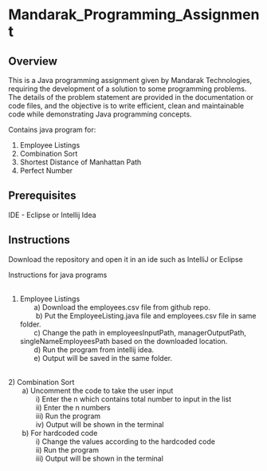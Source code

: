 # Mandarak_Programming_Assignment


## Overview

This is a Java programming assignment given by Mandarak Technologies, requiring the development of a solution to some programming problems. The details of the problem statement are provided in the documentation or code files, and the objective is to write efficient, clean and maintainable code while demonstrating Java programming concepts. <br/>

Contains java program for:<br/>
  1) Employee Listings<br/>
  2) Combination Sort<br/>
  3) Shortest Distance of Manhattan Path</br>
  4) Perfect Number

## Prerequisites

IDE - Eclipse or Intellij Idea

## Instructions

Download the repository and open it in an ide such as IntelliJ or Eclipse <br/>

Instructions for java programs<br />
<br />
1) Employee Listings<br/>
&nbsp; &nbsp; &nbsp; &nbsp;a) Download the employees.csv file from github repo.<br/>
&nbsp; &nbsp; &nbsp; &nbsp; b) Put the EmployeeListing.java file and employees.csv file in same folder.<br/>
&nbsp; &nbsp; &nbsp; &nbsp;c) Change the path in employeesInputPath, managerOutputPath, singleNameEmployeesPath based on the downloaded location.<br/>
&nbsp; &nbsp; &nbsp; &nbsp;d) Run the program from intellij idea.<br/>
&nbsp; &nbsp; &nbsp; &nbsp;e) Output will be saved in the same folder.<br/>
<br/>
2) Combination Sort<br/>
&nbsp; &nbsp; &nbsp; &nbsp;a) Uncomment the code to take the user input<br/>
&nbsp; &nbsp; &nbsp; &nbsp;&nbsp; &nbsp; &nbsp; &nbsp;i) Enter the n which contains total number to input in the list<br/>
&nbsp; &nbsp; &nbsp; &nbsp;&nbsp; &nbsp; &nbsp; &nbsp;ii) Enter the n numbers<br/>
&nbsp; &nbsp; &nbsp; &nbsp;&nbsp; &nbsp; &nbsp; &nbsp;iii) Run the program<br/>
&nbsp; &nbsp; &nbsp; &nbsp;&nbsp; &nbsp; &nbsp; &nbsp;iv) Output will be shown in the terminal<br/>
&nbsp; &nbsp; &nbsp; &nbsp;b) For hardcoded code<br/>
&nbsp; &nbsp; &nbsp; &nbsp;&nbsp; &nbsp; &nbsp; &nbsp;i) Change the values according to the hardcoded code<br/>
&nbsp; &nbsp; &nbsp; &nbsp;&nbsp; &nbsp; &nbsp; &nbsp;ii) Run the program<br/>
&nbsp; &nbsp; &nbsp; &nbsp;&nbsp; &nbsp; &nbsp; &nbsp;iii) Output will be shown in the terminal<br/>
